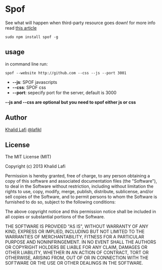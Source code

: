 Spof
====

See what will happen when third-party resource goes down!
for more info read [this article](www.stevesouders.com/blog/2010/06/01/frontend-spof/)


`sudo npm install spof -g`


usage
----------

in command line run: 

`spof --website http://github.com --css --js --port 3001`

- **--js**: SPOF javascripts
- **--css**: SPOF css
- **--port**: sepecify port for the server, default is 3000

**--js and --css are optional but you need to spof either js or css**



Author
--------
[Khalid Lafi](http://github.com/lafikl)
[@lafikl](http://twitter.com/lafikl)


License
---------
The MIT License (MIT)

Copyright (c) 2013 Khalid Lafi

Permission is hereby granted, free of charge, to any person obtaining a copy of
this software and associated documentation files (the "Software"), to deal in
the Software without restriction, including without limitation the rights to
use, copy, modify, merge, publish, distribute, sublicense, and/or sell copies of
the Software, and to permit persons to whom the Software is furnished to do so,
subject to the following conditions:

The above copyright notice and this permission notice shall be included in all
copies or substantial portions of the Software.

THE SOFTWARE IS PROVIDED "AS IS", WITHOUT WARRANTY OF ANY KIND, EXPRESS OR
IMPLIED, INCLUDING BUT NOT LIMITED TO THE WARRANTIES OF MERCHANTABILITY, FITNESS
FOR A PARTICULAR PURPOSE AND NONINFRINGEMENT. IN NO EVENT SHALL THE AUTHORS OR
COPYRIGHT HOLDERS BE LIABLE FOR ANY CLAIM, DAMAGES OR OTHER LIABILITY, WHETHER
IN AN ACTION OF CONTRACT, TORT OR OTHERWISE, ARISING FROM, OUT OF OR IN
CONNECTION WITH THE SOFTWARE OR THE USE OR OTHER DEALINGS IN THE SOFTWARE.